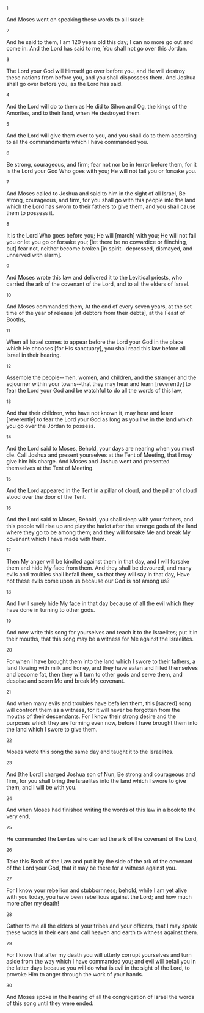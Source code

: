 <sup>1</sup> 

And Moses went on speaking these words to all Israel: 

<sup>2</sup> 

And he said to them, I am 120 years old this day; I can no more go out and come in. And the Lord has said to me, You shall not go over this Jordan. 

<sup>3</sup> 

The Lord your God will Himself go over before you, and He will destroy these nations from before you, and you shall dispossess them. And Joshua shall go over before you, as the Lord has said. 

<sup>4</sup> 

And the Lord will do to them as He did to Sihon and Og, the kings of the Amorites, and to their land, when He destroyed them. 

<sup>5</sup> 

And the Lord will give them over to you, and you shall do to them according to all the commandments which I have commanded you. 

<sup>6</sup> 

Be strong, courageous, and firm; fear not nor be in terror before them, for it is the Lord your God Who goes with you; He will not fail you or forsake you. 

<sup>7</sup> 

And Moses called to Joshua and said to him in the sight of all Israel, Be strong, courageous, and firm, for you shall go with this people into the land which the Lord has sworn to their fathers to give them, and you shall cause them to possess it. 

<sup>8</sup> 

It is the Lord Who goes before you; He will [march] with you; He will not fail you or let you go or forsake you; [let there be no cowardice or flinching, but] fear not, neither become broken [in spirit--depressed, dismayed, and unnerved with alarm]. 

<sup>9</sup> 

And Moses wrote this law and delivered it to the Levitical priests, who carried the ark of the covenant of the Lord, and to all the elders of Israel. 

<sup>10</sup> 

And Moses commanded them, At the end of every seven years, at the set time of the year of release [of debtors from their debts], at the Feast of Booths, 

<sup>11</sup> 

When all Israel comes to appear before the Lord your God in the place which He chooses [for His sanctuary], you shall read this law before all Israel in their hearing. 

<sup>12</sup> 

Assemble the people--men, women, and children, and the stranger and the sojourner within your towns--that they may hear and learn [reverently] to fear the Lord your God and be watchful to do all the words of this law, 

<sup>13</sup> 

And that their children, who have not known it, may hear and learn [reverently] to fear the Lord your God as long as you live in the land which you go over the Jordan to possess. 

<sup>14</sup> 

And the Lord said to Moses, Behold, your days are nearing when you must die. Call Joshua and present yourselves at the Tent of Meeting, that I may give him his charge. And Moses and Joshua went and presented themselves at the Tent of Meeting. 

<sup>15</sup> 

And the Lord appeared in the Tent in a pillar of cloud, and the pillar of cloud stood over the door of the Tent. 

<sup>16</sup> 

And the Lord said to Moses, Behold, you shall sleep with your fathers, and this people will rise up and play the harlot after the strange gods of the land where they go to be among them; and they will forsake Me and break My covenant which I have made with them. 

<sup>17</sup> 

Then My anger will be kindled against them in that day, and I will forsake them and hide My face from them. And they shall be devoured, and many evils and troubles shall befall them, so that they will say in that day, Have not these evils come upon us because our God is not among us? 

<sup>18</sup> 

And I will surely hide My face in that day because of all the evil which they have done in turning to other gods. 

<sup>19</sup> 

And now write this song for yourselves and teach it to the Israelites; put it in their mouths, that this song may be a witness for Me against the Israelites. 

<sup>20</sup> 

For when I have brought them into the land which I swore to their fathers, a land flowing with milk and honey, and they have eaten and filled themselves and become fat, then they will turn to other gods and serve them, and despise and scorn Me and break My covenant. 

<sup>21</sup> 

And when many evils and troubles have befallen them, this [sacred] song will confront them as a witness, for it will never be forgotten from the mouths of their descendants. For I know their strong desire and the purposes which they are forming even now, before I have brought them into the land which I swore to give them. 

<sup>22</sup> 

Moses wrote this song the same day and taught it to the Israelites. 

<sup>23</sup> 

And [the Lord] charged Joshua son of Nun, Be strong and courageous and firm, for you shall bring the Israelites into the land which I swore to give them, and I will be with you. 

<sup>24</sup> 

And when Moses had finished writing the words of this law in a book to the very end, 

<sup>25</sup> 

He commanded the Levites who carried the ark of the covenant of the Lord, 

<sup>26</sup> 

Take this Book of the Law and put it by the side of the ark of the covenant of the Lord your God, that it may be there for a witness against you. 

<sup>27</sup> 

For I know your rebellion and stubbornness; behold, while I am yet alive with you today, you have been rebellious against the Lord; and how much more after my death! 

<sup>28</sup> 

Gather to me all the elders of your tribes and your officers, that I may speak these words in their ears and call heaven and earth to witness against them. 

<sup>29</sup> 

For I know that after my death you will utterly corrupt yourselves and turn aside from the way which I have commanded you; and evil will befall you in the latter days because you will do what is evil in the sight of the Lord, to provoke Him to anger through the work of your hands. 

<sup>30</sup> 

And Moses spoke in the hearing of all the congregation of Israel the words of this song until they were ended: